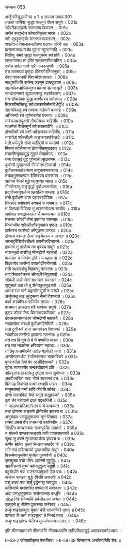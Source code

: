 अध्यायः 058

अर्जुनादियुद्धवर्णनम् ॥ 1 ॥
सञ्जय उवाच 	001  
ततस्ते पार्थिवाः क्रुद्धाः फल्गुनं वीक्ष्य संयुगे ।	001a  
रथैरनेकसाहस्रैः समन्तात्पर्यवारयन् ॥	001c  
अथैनं रथवृन्देन कोष्ठकीकृत्य भारत ।	002a  
शरैः सुबहुसाहस्रैः समन्तादभ्यवारयन् ॥	002c  
शक्तीश्च विमलाकस्तीक्ष्णा गदाश्च परिघैः सह ।	003a  
प्रासान्परश्वथांश्चैव मुद्गरान्मुसलानपि ॥	003c  
चिक्षिपुः समरे क्रुद्धाः फल्गुनस्य रथं प्रति ।	004a  
शस्त्राणामथ तां वृष्टिं शलभानामिवायतिम् ॥	004c  
रुरोध सर्वतः पार्थः शरैः कनकभूषणैः ।	005a  
तत्र तल्लाघवं दृष्ट्वा बीभत्सोरतिमानुषम् ॥	005c  
देवदानवगन्धर्वाः पिशाचोरगराक्षसाः ।	006a  
साधुसाध्विति राजेन्द्र फल्गुनं प्रत्यपूजयन् ॥	006c  
सात्यकिश्चाभिमन्युश्च महत्या सेनया वृतौ ।	007a  
गान्धारान्समरे शूराञ्जग्मतुः सहसौबलान् ॥	007c  
तत्र सौबलकाः क्रुद्धा वार्ष्णेयस्य रथोत्तमम् ।	008a  
तिलशश्चिच्छिदुः क्रोधाच्छस्त्रैर्नानाविधैर्युधि ॥	008c  
सात्यकिस्तु रथं त्यक्त्वा वर्तमाने भयावहे ।	009a  
अभिमन्यो रथं तूर्णमारुरोह परन्तपः ॥	009c  
तावेकरथसंयुक्तौ सौबलेयस्य वाहिनीम् ।	010a  
व्यधमेतां शितैस्तूर्णं शरैःसन्नतपर्वभिः ॥	010c  
द्रोणभीष्मौ रणे यत्तौ धर्मराजस्य वाहिनीम् ।	011a  
नाशयेतां शरैस्तीक्ष्णैः कङ्कपत्रपरिच्छदैः ॥	011c  
ततो धर्मसुतो राजा माद्रीपुत्रौ च पाण्डवौ ।	012a  
मिषतां सर्वसैन्यानां द्रोणानीकमुपाद्रवन् ॥	012c  
तत्रासीत्सुमहद्युद्धं तुमुलं रोमहर्षणम् ।	013a  
यथा देवासुरं युद्धं पूर्वमासीत्सुदारुणम् ॥	013c  
कुर्वाणौ सुमहत्कर्म भीमसेनघटोत्कचौ ।	014a  
दुर्योधनस्ततोऽभ्येत्य तावुभावप्यवारयत् ॥	014c  
तत्राद्भुतमपश्याम हैडिम्बस्य पराक्रमम् ।	015a  
अतीत्य पीतरं युद्धे यदयुध्यत भारत ॥	015c  
भीमसेनस्तु सङ्क्रुद्धो दुर्योधनममर्षणम् ।	016a  
हृद्यविध्यत्पृषत्केन प्रहसन्निव पाण्डवः ॥	016c  
ततो दुर्योधनो राजा प्रहारवरपीडितः ।	017a  
निषसाद रथोपस्थे कश्मलं च जगाम ह ॥	017c  
तं विसञ्ज्ञं विदित्वा तु त्वरमाणोऽस्य सारथिः ।	018a  
अपोवाह रणाद्राजंस्ततः सैन्यमभज्यत ॥	018c  
ततस्तां कौरवीं सेनां द्रवमाणां समन्ततः ।	019a  
निघ्नन्भीमः शरैस्तीक्ष्णैरनुवव्राज पृष्ठतः ॥	019c  
पार्षतश्च रथश्रेष्ठो धर्मपुत्रश्च पाण्डवः ।	020a  
द्रोणस्य पश्यतः सैन्यं गाङ्गेयस्य च पश्यतः ॥	020c  
जघ्नतुर्विशिखैस्तीक्ष्णैः परानीकविनाशनैः ।	021a  
द्रवमाणं तु तत्सैन्यं तव पुत्रस्य संयुगे ॥	021c  
नाशक्नुतां वारयितुं भीष्मद्रोणौ महारथौ ।	022a  
वार्यमाणं च भीष्मेण द्रोणेन च महात्मना ॥	022c  
विद्रवत्येव तत्सैन्यं पश्यतोर्द्रोणभीष्मयोः ।	023a  
ततो रथसहस्रेषु विद्रवत्सु ततस्ततः ॥	023c  
तावास्थितावेकरथं सौभद्रशिनिपुङ्गवौ ।	024a  
सौबलीं समरे सेनां शातयेतां समन्ततः ॥	024c  
शुशुभाते तदा तौ तु शैनेयकुरुपुङ्गवौ ।	025a  
अमावास्यां गतौ यद्वत्सोमसूर्यौ नभस्तले ॥	025c  
अर्जुनस्तु ततः क्रुद्धस्तव सैन्यं विशाम्पते ।	026a  
ववर्ष शरवर्षेण धाराभिरिव तोयदः ॥	026c  
वध्यमानं ततस्तत्र शरैः पार्थस्य संयुगे ।	027a  
दुद्राव कौरवं सैन्यं विषादभयकम्पितम् ॥	027c  
द्रवतस्तान्समालक्ष्य भीष्मद्रोणौ महारथौ ।	028a  
न्यवारयेतां संरब्धौ दुर्योधनहितैषिणौ ॥	028c  
ततो दुर्योधनो राजा समाश्वस्य विशाम्पते ।	029a  
न्यवर्तयत तत्सैन्यं द्रवमाणां समन्ततः ॥	029c  
यत्र यत्र हि पुत्रं ते ये ये पश्यन्ति भारत ।	030a  
तत्र तत्र न्यवर्तन्त क्षत्रियाणां महरथाः ॥	030c  
तान्निवृत्तान्समीक्ष्यैव ततोऽन्येऽपीतरे जनाः ।	031a  
अन्योन्यस्पर्धया राजँल्लज्जया चावतस्थिरे ॥	031c  
पुनरावर्ततां तेषां वेग आसीद्विशाम्पते ।	032a  
पूर्यतः सागरस्येव चन्द्रस्योदयनं प्रति ॥	032c  
सन्निवृत्तांस्ततस्तांस्तु दृष्ट्वा राजा सुयोधनः ।	033a  
अब्रवीत्त्वरितो गत्वा भीष्मं शान्तनवं वचः ॥	033c  
पितामह निबोधेदं यत्त्वां वक्ष्यामि भारत ।	034a  
नानुरूपमहं मन्ये त्वयि जीवति कौरव ॥	034c  
द्रोणो चास्त्रविदां श्रेष्ठे सपुत्रे ससुहृज्जने ।	035a  
कृपे चैव महेष्वासे द्रवते यद्वरूथिनी ॥	035c  
न पाण्डवान्प्रतिबलांस्तव मन्ये कथञ्चन ।	036a  
तथा द्रोणस्य सङ्ग्रामे द्रौणेश्चैव कृपस्य च ॥	036c  
अनुग्राह्याः पाण्डुसुतास्तव नूनं पितामह ।	037a  
यथेमां क्षमसे वीर वध्यमानां वरूथिनीम् ॥ 	037c  
सोऽस्मि वाच्यस्त्वया राजन्पूर्वमेव समागमे ।	038a  
न योत्स्ये पाण्डवान्सङ्ख्ये नापि पार्षतसात्यकी ॥	038c  
श्रुत्वा तु वचनं तुभ्यमाचार्यस्य कृपस्य च ।	039a  
कर्णेन सहितः कृत्यं चिन्तयानस्तदैव हि ॥	039c  
यदि नाहं परित्याज्यो युवाभ्यामिह संयुगे ।	040a  
विक्रमेणानुरूपेण युध्येतां पुरुषर्षभौ ॥	040c  
एतच्छ्रुत्वा वचो भीष्मः प्रहसन्वै मुहुर्मुहुः ।	041a  
अब्रवीत्तनयं तुभ्यं क्रोधादुद्वृत्य चक्षुषी ॥	041c  
बहुशोऽसि मया राजंस्तथ्यमुक्तो हितं वचः ।	042a  
अजेयाः पाण्डवा युद्धे देवैरपि सवासवैः ॥	042c  
यत्तु शक्यं मया कर्तुं वृद्धेनाद्य गतायुषा ।	043a  
करिष्यामि यथाशक्ति पश्येदानीं सबान्धवः ॥	043c  
अद्य पाण्डुसुतानेकः ससैन्यान्सह बन्धुभिः ।	044a  
सोऽहं निवारयिष्यामि सर्वलोकस्य पश्यतः ॥	044c  
एवमुक्ते तु भीष्मेण पुत्रास्तव जनेश्वर ।	045a  
दध्मुः शङ्खान्मुदा युक्ता भेरीः सञ्जघ्निरे भृशम् ॥	045c  
पाण्डवा हि ततो राजञ्श्रुत्वा तं निनदं महत् ।	046a  
दध्मुः शङ्खांश्च भेरीश्च मुरजांश्चाप्यनादयन् ॥ ॥	046c  

इति श्रीमन्महाभारते भीष्मपर्वणि भीष्मवधपर्वणि तृतीयदिवसयुद्धे अष्टपञ्चाशोऽध्यायः ॥

6-58-2 कोष्ठकीकृत्य वेष्टयित्वा ॥ 6-58-39 चिन्तयानः अभविष्यमिति शेषः ॥
